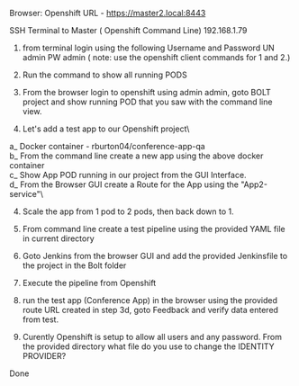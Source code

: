 Browser:
Openshift URL - https://master2.local:8443

SSH Terminal to Master ( Openshift Command Line)
192.168.1.79


1. from terminal login using the following Username and Password
UN admin PW admin ( note: use the openshift client commands for 1 and 2.)

2. Run the command to show all running PODS

3. From the browser login to openshift using admin admin, goto BOLT project and show running POD that you saw with the command line view.

3. Let's add a test app to our Openshift project\

a_ Docker container - rburton04/conference-app-qa\
b_ From the command line create a new app using the above docker container\
c_ Show App POD running in our project from the GUI Interface.\
d_ From the Browser GUI create a Route for the App using the "App2-service"\

4. Scale the app from 1 pod to 2 pods, then back down to 1.

5. From command line create a test pipeline using the provided YAML file in current directory

6. Goto Jenkins from the browser GUI and add the provided Jenkinsfile to the project in the Bolt folder

7. Execute the pipeline from Openshift

8. run the test app (Conference App) in the browser using the provided route URL created in step 3d, goto Feedback and verify data entered from test.

9. Curently Openshift is setup to allow all users and any password. From the provided directory what file do you use to change the IDENTITY PROVIDER?

Done 
